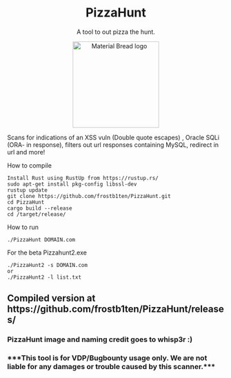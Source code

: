 <h1 align="center">PizzaHunt</h1> <p align="center">A tool to out pizza the hunt.</p>

<p align="center">
  <img width="200" src="https://user-images.githubusercontent.com/68353531/158382636-dc504b50-c738-495d-9292-147706085005.png" alt="Material Bread logo">

  
</p>

Scans for indications of an XSS vuln (Double quote escapes) , Oracle SQLi (ORA- in response), filters out url responses containing MySQL, redirect in url and more!

How to compile
```
Install Rust using RustUp from https://rustup.rs/
sudo apt-get install pkg-config libssl-dev
rustup update
git clone https://github.com/frostb1ten/PizzaHunt.git
cd PizzaHunt
cargo build --release
cd /target/release/
```

How to run
```
./PizzaHunt DOMAIN.com
```
For the beta Pizzahunt2.exe
```
./PizzaHunt2 -s DOMAIN.com
or
./PizzaHunt2 -l list.txt
```

<h2>Compiled version at https://github.com/frostb1ten/PizzaHunt/releases/</h2>


<h3>PizzaHunt image and naming credit goes to whisp3r :)</h3>
<h3>***This tool is for VDP/Bugbounty usage only. We are not liable for any damages or trouble caused by this scanner.***</h3>
